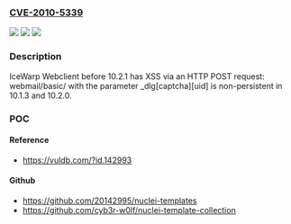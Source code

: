 ### [CVE-2010-5339](https://cve.mitre.org/cgi-bin/cvename.cgi?name=CVE-2010-5339)
![](https://img.shields.io/static/v1?label=Product&message=n%2Fa&color=blue)
![](https://img.shields.io/static/v1?label=Version&message=n%2Fa&color=blue)
![](https://img.shields.io/static/v1?label=Vulnerability&message=n%2Fa&color=brighgreen)

### Description

IceWarp Webclient before 10.2.1 has XSS via an HTTP POST request: webmail/basic/ with the parameter _dlg[captcha][uid] is non-persistent in 10.1.3 and 10.2.0.

### POC

#### Reference
- https://vuldb.com/?id.142993

#### Github
- https://github.com/20142995/nuclei-templates
- https://github.com/cyb3r-w0lf/nuclei-template-collection

